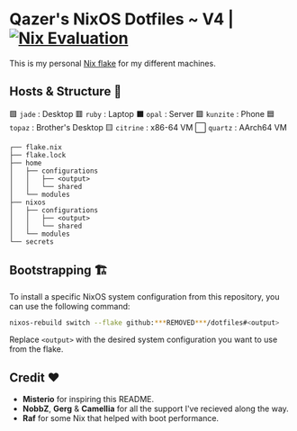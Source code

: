 # Qazer's NixOS Dotfiles ~ V4 | [![Nix Evaluation](https://github.com/***REMOVED***/dotfiles/actions/workflows/nix.yml/badge.svg)](https://github.com/***REMOVED***/dotfiles/actions/workflows/nix.yml)

This is my personal [Nix flake](https://nixos.wiki/wiki/Flakes) for my different machines.

## Hosts & Structure 💾

🟩 `jade`    : Desktop
🟥 `ruby`    : Laptop
⬛ `opal`    : Server
🟪 `kunzite` : Phone
🟦 `topaz`   : Brother's Desktop
🟨 `citrine` : x86-64 VM
⬜ `quartz`  : AArch64 VM

```
┌── flake.nix
├── flake.lock
├── home
│   ├── configurations
│   │   ├── <output>
│   │   └── shared
│   └── modules
├── nixos
│   ├── configurations
│   │   ├── <output>
│   │   └── shared
│   └── modules
└── secrets
```

## Bootstrapping 🏗️

To install a specific NixOS system configuration from this repository, you can use the following command:
```bash
nixos-rebuild switch --flake github:***REMOVED***/dotfiles#<output>
```
Replace `<output>` with the desired system configuration you want to use from the flake.

## Credit ❤️

- **Misterio** for inspiring this README.
- **NobbZ**, **Gerg** & **Camellia** for all the support I've recieved along the way.
- **Raf** for some Nix that helped with boot performance.
